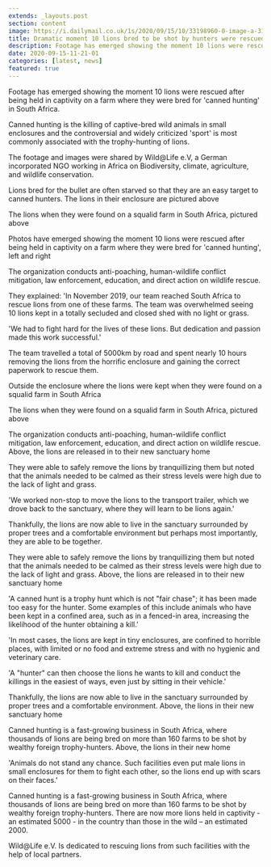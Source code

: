 ```yaml
---
extends: _layouts.post
section: content
image: https://i.dailymail.co.uk/1s/2020/09/15/10/33198960-0-image-a-31_1600162818872.jpg 
title: Dramatic moment 10 lions bred to be shot by hunters were rescued from a squalid South African farm  
description: Footage has emerged showing the moment 10 lions were rescued after being held in captivity on a farm where they were bred for canned hunting in South Africa. 
date: 2020-09-15-11-21-01 
categories: [latest, news] 
featured: true 
--- 
```

Footage has emerged showing the moment 10 lions were rescued after being held in captivity on a farm where they were bred for 'canned hunting' in South Africa.

Canned hunting is the killing of captive-bred wild animals in small enclosures and the controversial and widely criticized 'sport' is most commonly associated with the trophy-hunting of lions.

The footage and images were shared by Wild@Life e.V, a German incorporated NGO working in Africa on Biodiversity, climate, agriculture, and wildlife conservation.

Lions bred for the bullet are often starved so that they are an easy target to canned hunters. The lions in their enclosure are pictured above 

The lions when they were found on a squalid farm in South Africa, pictured above 

Photos have emerged showing the moment 10 lions were rescued after being held in captivity on a farm where they were bred for 'canned hunting', left and right 

The organization conducts anti-poaching, human-wildlife conflict mitigation, law enforcement, education, and direct action on wildlife rescue.

They explained: 'In November 2019, our team reached South Africa to rescue lions from one of these farms. The team was overwhelmed seeing 10 lions kept in a totally secluded and closed shed with no light or grass. 

'We had to fight hard for the lives of these lions. But dedication and passion made this work successful.'

The team travelled a total of 5000km by road and spent nearly 10 hours removing the lions from the horrific enclosure and gaining the correct paperwork to rescue them.

Outside the enclosure where the lions were kept when they were found on a squalid farm in South Africa

The lions when they were found on a squalid farm in South Africa, pictured above 

The organization conducts anti-poaching, human-wildlife conflict mitigation, law enforcement, education, and direct action on wildlife rescue. Above, the lions are released in to their new sanctuary home

They were able to safely remove the lions by tranquillizing them but noted that the animals needed to be calmed as their stress levels were high due to the lack of light and grass.

'We worked non-stop to move the lions to the transport trailer, which we drove back to the sanctuary, where they will learn to be lions again.'

Thankfully, the lions are now able to live in the sanctuary surrounded by proper trees and a comfortable environment but perhaps most importantly, they are able to be together.

They were able to safely remove the lions by tranquillizing them but noted that the animals needed to be calmed as their stress levels were high due to the lack of light and grass. Above, the lions are released in to their new sanctuary home

'A canned hunt is a trophy hunt which is not "fair chase"; it has been made too easy for the hunter. Some examples of this include animals who have been kept in a confined area, such as in a fenced-in area, increasing the likelihood of the hunter obtaining a kill.'

'In most cases, the lions are kept in tiny enclosures, are confined to horrible places, with limited or no food and extreme stress and with no hygienic and veterinary care. 

'A "hunter" can then choose the lions he wants to kill and conduct the killings in the easiest of ways, even just by sitting in their vehicle.'

Thankfully, the lions are now able to live in the sanctuary surrounded by proper trees and a comfortable environment. Above, the lions in their new sanctuary home

Canned hunting is a fast-growing business in South Africa, where thousands of lions are being bred on more than 160 farms to be shot by wealthy foreign trophy-hunters. Above, the lions in their new home 

'Animals do not stand any chance. Such facilities even put male lions in small enclosures for them to fight each other, so the lions end up with scars on their faces.'

Canned hunting is a fast-growing business in South Africa, where thousands of lions are being bred on more than 160 farms to be shot by wealthy foreign trophy-hunters. There are now more lions held in captivity - an estimated 5000 - in the country than those in the wild – an estimated 2000.

Wild@Life e.V. Is dedicated to rescuing lions from such facilities with the help of local partners.

